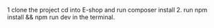 1 clone the project
cd into E-shop and run composer install
2. run npm install && npm run dev in the terminal.
